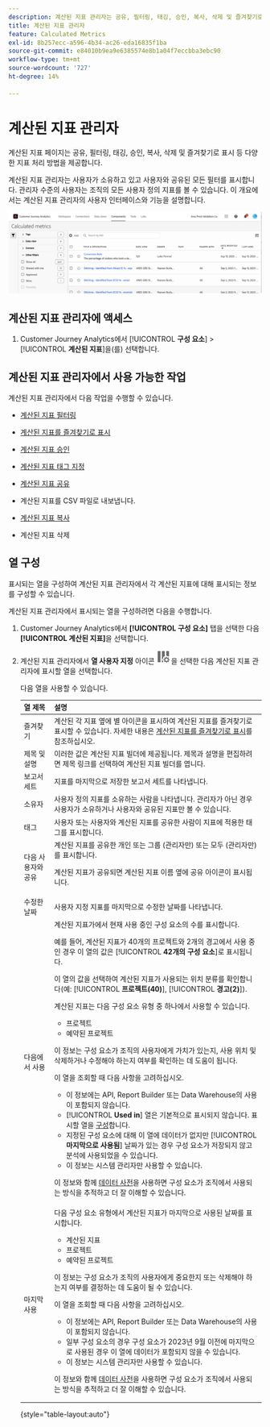 ```yaml
---
description: 계산된 지표 관리자는 공유, 필터링, 태깅, 승인, 복사, 삭제 및 즐겨찾기로 표시 등 다양한 지표 처리 작업 방식을 제공합니다.
title: 계산된 지표 관리자
feature: Calculated Metrics
exl-id: 8b257ecc-a596-4b34-ac26-eda16835f1ba
source-git-commit: e84010b9ea9e6385574e8b1a04f7eccbba3ebc90
workflow-type: tm+mt
source-wordcount: '727'
ht-degree: 14%

---
```


# 계산된 지표 관리자

계산된 지표 페이지는 공유, 필터링, 태깅, 승인, 복사, 삭제 및 즐겨찾기로 표시 등 다양한 지표 처리 방법을 제공합니다.

계산된 지표 관리자는 사용자가 소유하고 있고 사용자와 공유된 모든 필터를 표시합니다. 관리자 수준의 사용자는 조직의 모든 사용자 정의 지표를 볼 수 있습니다. 이 개요에서는 계산된 지표 관리자의 사용자 인터페이스와 기능을 설명합니다.

![사용 가능한 필터를 표시하는 계산된 지표 창](assets/calc-metric-manager.png)

## 계산된 지표 관리자에 액세스

1. Customer Journey Analytics에서 [!UICONTROL **구성 요소**] > [!UICONTROL **계산된 지표**]&#x200B;을(를) 선택합니다.

## 계산된 지표 관리자에서 사용 가능한 작업

계산된 지표 관리자에서 다음 작업을 수행할 수 있습니다.

* [계산된 지표 필터링](/help/components/calc-metrics/cm-workflow/cm-filter.md)

* [계산된 지표를 즐겨찾기로 표시](/help/components/calc-metrics/cm-workflow/cm-favorite.md)

* [계산된 지표 승인](/help/components/calc-metrics/cm-workflow/cm-approving.md)

* [계산된 지표 태그 지정](/help/components/calc-metrics/cm-workflow/cm-tagging.md)

* [계산된 지표 공유](/help/components/calc-metrics/cm-workflow/cm-sharing.md)

* 계산된 지표를 CSV 파일로 내보냅니다.

* [계산된 지표 복사](/help/components/calc-metrics/cm-workflow/cm-copy.md)

* 계산된 지표 삭제

## 열 구성

표시되는 열을 구성하여 계산된 지표 관리자에서 각 계산된 지표에 대해 표시되는 정보를 구성할 수 있습니다.

계산된 지표 관리자에서 표시되는 열을 구성하려면 다음을 수행합니다.

1. Customer Journey Analytics에서 **[!UICONTROL 구성 요소]** 탭을 선택한 다음 **[!UICONTROL 계산된 지표]**&#x200B;을 선택합니다.

1. 계산된 지표 관리자에서 **열 사용자 지정** 아이콘 ![열 사용자 지정](assets/customize-columns-icon.png)을 선택한 다음 계산된 지표 관리자에 표시할 열을 선택합니다.

   다음 열을 사용할 수 있습니다.

   | 열 제목 | 설명 |
   |---|---|
   | 즐겨찾기 | 계산된 각 지표 옆에 별 아이콘을 표시하여 계산된 지표를 즐겨찾기로 표시할 수 있습니다. 자세한 내용은 [계산된 지표를 즐겨찾기로 표시](/help/components/calc-metrics/cm-workflow/cm-favorite.md)를 참조하십시오. |
   | 제목 및 설명 | 이러한 값은 계산된 지표 빌더에 제공됩니다. 제목과 설명을 편집하려면 제목 링크를 선택하여 계산된 지표 빌더를 엽니다. |
   | 보고서 세트 | 지표를 마지막으로 저장한 보고서 세트를 나타냅니다. |
   | 소유자 | 사용자 정의 지표를 소유하는 사람을 나타냅니다. 관리자가 아닌 경우 사용자가 소유하거나 사용자와 공유된 지표만 볼 수 있습니다. |
   | 태그 | 사용자 또는 사용자와 계산된 지표를 공유한 사람이 지표에 적용한 태그를 표시합니다. |
   | 다음 사용자와 공유 | 계산된 지표를 공유한 개인 또는 그룹 (관리자만) 또는 모두 (관리자만)를 표시합니다. <p>계산된 지표가 공유되면 계산된 지표 이름 옆에 공유 아이콘이 표시됩니다.</p> |
   | 수정한 날짜 | 사용자 지정 지표를 마지막으로 수정한 날짜를 나타냅니다. |
   | 다음에서 사용 | 계산된 지표가에서 현재 사용 중인 구성 요소의 수를 표시합니다. <p>예를 들어, 계산된 지표가 40개의 프로젝트와 2개의 경고에서 사용 중인 경우 이 열의 값은 [!UICONTROL **42개의 구성 요소**]&#x200B;로 표시됩니다.</p> <p>이 열의 값을 선택하여 계산된 지표가 사용되는 위치 분류를 확인합니다(예: [!UICONTROL **프로젝트(40)**], [!UICONTROL **경고(2)**]).</p><p>계산된 지표는 다음 구성 요소 유형 중 하나에서 사용할 수 있습니다.</p> <ul><li>프로젝트</li><li>예약된 프로젝트</li></ul><p>이 정보는 구성 요소가 조직의 사용자에게 가치가 있는지, 사용 위치 및 삭제하거나 수정해야 하는지 여부를 확인하는 데 도움이 됩니다.</p><p>이 열을 조회할 때 다음 사항을 고려하십시오.</p><ul><li>이 정보에는 API, Report Builder 또는 Data Warehouse의 사용이 포함되지 않습니다.</li><li>[!UICONTROL **Used in**] 열은 기본적으로 표시되지 않습니다. 표시할 열을 [구성](#configure-columns)합니다.</li><li>지정된 구성 요소에 대해 이 열에 데이터가 없지만 [!UICONTROL **마지막으로 사용됨**] 날짜가 있는 경우 구성 요소가 저장되지 않고 분석에 사용되었을 수 있습니다.</li><li>이 정보는 시스템 관리자만 사용할 수 있습니다.</li></ul><p>이 정보와 함께 [데이터 사전](/help/components/data-dictionary/data-dictionary-overview.md)을 사용하면 구성 요소가 조직에서 사용되는 방식을 추적하고 더 잘 이해할 수 있습니다.</p> |
   | 마지막 사용 | 다음 구성 요소 유형에서 계산된 지표가 마지막으로 사용된 날짜를 표시합니다. <ul><li>계산된 지표</li><li>프로젝트</li><li>예약된 프로젝트</li></ul> <p>이 정보는 구성 요소가 조직의 사용자에게 중요한지 또는 삭제해야 하는지 여부를 결정하는 데 도움이 될 수 있습니다.</p><p>이 열을 조회할 때 다음 사항을 고려하십시오.</p><ul><li>이 정보에는 API, Report Builder 또는 Data Warehouse의 사용이 포함되지 않습니다.</li><li>일부 구성 요소의 경우 구성 요소가 2023년 9월 이전에 마지막으로 사용된 경우 이 열에 데이터가 포함되지 않을 수 있습니다.</li><li>이 정보는 시스템 관리자만 사용할 수 있습니다.</li></ul><p>이 정보와 함께 [데이터 사전](/help/components/data-dictionary/data-dictionary-overview.md)을 사용하면 구성 요소가 조직에서 사용되는 방식을 추적하고 더 잘 이해할 수 있습니다. |

   {style="table-layout:auto"}

